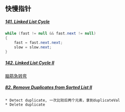 ## 快慢指针
##### [141. Linked List Cycle](https://leetcode.com/submissions/detail/387395058/)
```java
while (fast != null && fast.next != null)
{
    fast = fast.next.next;
    slow = slow.next;
}
```
##### [142. Linked List Cycle II](https://leetcode.com/submissions/detail/387401076/)
  [脑筋急转弯](https://github.com/amaolll123/fucking-algorithm/blob/master/%E7%AE%97%E6%B3%95%E6%80%9D%E7%BB%B4%E7%B3%BB%E5%88%97/%E5%8F%8C%E6%8C%87%E9%92%88%E6%8A%80%E5%B7%A7.md)

##### [82. Remove Duplicates from Sorted List II](https://leetcode.com/submissions/detail/392099579/)
    * Detect duplicate, 一次比较后两个元素，拿到duplicateVal
    * Delete duplicate
